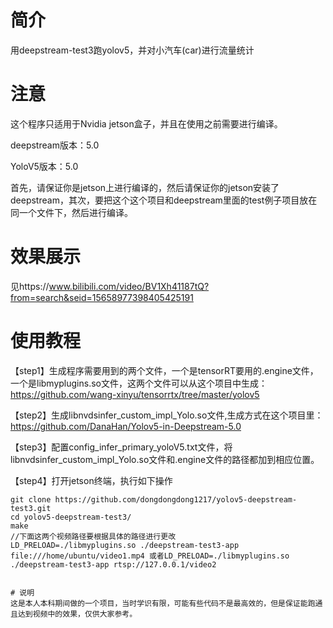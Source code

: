 # 简介
用deepstream-test3跑yolov5，并对小汽车(car)进行流量统计
# 注意
这个程序只适用于Nvidia jetson盒子，并且在使用之前需要进行编译。

deepstream版本：5.0

YoloV5版本：5.0

首先，请保证你是jetson上进行编译的，然后请保证你的jetson安装了deepstream，其次，要把这个这个项目和deepstream里面的test例子项目放在同一个文件下，然后进行编译。

# 效果展示
见https://www.bilibili.com/video/BV1Xh41187tQ?from=search&seid=15658977398405425191
# 使用教程
【step1】生成程序需要用到的两个文件，一个是tensorRT要用的.engine文件，一个是libmyplugins.so文件，这两个文件可以从这个项目中生成：https://github.com/wang-xinyu/tensorrtx/tree/master/yolov5

【step2】生成libnvdsinfer_custom_impl_Yolo.so文件,生成方式在这个项目里：https://github.com/DanaHan/Yolov5-in-Deepstream-5.0

【step3】配置config_infer_primary_yoloV5.txt文件，将libnvdsinfer_custom_impl_Yolo.so文件和.engine文件的路径都加到相应位置。

【step4】打开jetson终端，执行如下操作
```
git clone https://github.com/dongdongdong1217/yolov5-deepstream-test3.git
cd yolov5-deepstream-test3/
make
//下面这两个视频路径要根据具体的路径进行更改
LD_PRELOAD=./libmyplugins.so ./deepstream-test3-app file:///home/ubuntu/video1.mp4 或者LD_PRELOAD=./libmyplugins.so ./deepstream-test3-app rtsp://127.0.0.1/video2


# 说明
这是本人本科期间做的一个项目，当时学识有限，可能有些代码不是最高效的，但是保证能跑通且达到视频中的效果，仅供大家参考。

